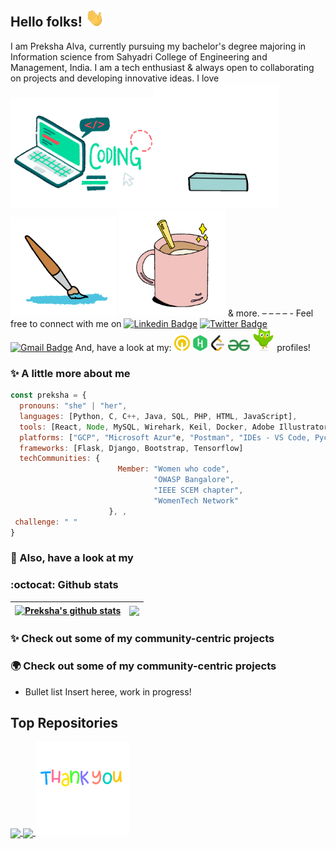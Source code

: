 ## Hello folks! <img src="https://raw.githubusercontent.com/prekshapalva/prekshapalva/master/wave.gif" width="30px">

I am Preksha Alva, currently pursuing my bachelor's degree majoring in Information science from Sahyadri College of Engineering and Management, India. I am a tech enthusiast & always open to collaborating on projects and developing innovative ideas. I love
<img src="https://raw.githubusercontent.com/prekshapalva/prekshapalva/master/code.gif" width="230px"><img src="https://raw.githubusercontent.com/prekshapalva/prekshapalva/master/reading2.gif" width="200px"> 
<img src="https://raw.githubusercontent.com/prekshapalva/prekshapalva/master/todraw.gif" width="170px">
<img src="https://raw.githubusercontent.com/prekshapalva/prekshapalva/master/coffee.gif" width="170px"> & more.
– – – – -
Feel free to connect with me on
[![Linkedin Badge](https://img.shields.io/badge/-LinkedIn-blue?style=flat-square&logo=Linkedin&logoColor=white&link=https://www.linkedin.com/in/preksha-p-alva/)](https://www.linkedin.com/in/preksha-p-alva/) [![Twitter Badge](https://img.shields.io/badge/-Twitter-purple?style=flat-square&logo=twitter&logoColor=white&link=https://twitter.com/PrekshaAlva/)](https://twitter.com/PrekshaAlva) [![Gmail Badge](https://img.shields.io/badge/-Gmail-c14438?style=flat-square&logo=Gmail&logoColor=white&link=mailto:alvapreksha19@gmail.com)](mailto:alvapreksha19@gmail.com) And, have a look at my: [<img src="https://raw.githubusercontent.com/prekshapalva/prekshapalva/master/qwiklabs.png" width="25"/>](https://www.cloudskillsboost.google/public_profiles/137d0387-aac2-4ce2-ba86-7f9a318f632e)
[<img src="https://raw.githubusercontent.com/prekshapalva/prekshapalva/master/hackerrank.png" width="25"/>](https://www.cloudskillsboost.google/public_profiles/137d0387-aac2-4ce2-ba86-7f9a318f632e)  [<img src="https://raw.githubusercontent.com/prekshapalva/prekshapalva/master/leetcode.png" width="25"/>](https://www.cloudskillsboost.google/public_profiles/137d0387-aac2-4ce2-ba86-7f9a318f632e)    [<img src="https://raw.githubusercontent.com/prekshapalva/prekshapalva/master/geeksforgeeks.png" width="35"/>](https://www.cloudskillsboost.google/public_profiles/137d0387-aac2-4ce2-ba86-7f9a318f632e)      [<img src="https://raw.githubusercontent.com/prekshapalva/prekshapalva/master/duolingo.png" width="35"/>](https://www.cloudskillsboost.google/public_profiles/137d0387-aac2-4ce2-ba86-7f9a318f632e) profiles!
 
### :sparkles: A little more about me
```javascript
const preksha = {
  pronouns: "she" | "her",
  languages: [Python, C, C++, Java, SQL, PHP, HTML, JavaScript],
  tools: [React, Node, MySQL, Wirehark, Keil, Docker, Adobe Illustrator, Adobe XD, Figma and Canva ],
  platforms: ["GCP", "Microsoft Azur"e, "Postman", "IDEs - VS Code, Pycharm, Android Studio and Colab"],
  frameworks: [Flask, Django, Bootstrap, Tensorflow]
  techCommunities: {
                        Member: "Women who code",
                                "OWASP Bangalore",
                                "IEEE SCEM chapter",
                                "WomenTech Network"
                      }, ,
 challenge: " "
}
```
### :eyes: Also, have a look at my 

###  :octocat: Github stats 
| <a href="https://github.com/prekshapalva/github-readme-stats"><img align="center" src="https://github-readme-stats.vercel.app/api?username=prekshapalva&show_icons=true&include_all_commits=true&theme=buefy&hide_border=true" alt="Preksha's github stats" /></a> | <a href="https://github.com/prekshapalva/github-readme-stats"><img align="center" src="https://github-readme-stats.vercel.app/api/top-langs/?username=prekshapalva&layout=compact&theme=buefy&hide_border=true" /></a> |
| ------------- | ------------- |

### :sparkles: Check out some of my community-centric projects  
### :earth_africa: Check out some of my community-centric projects  
* Bullet list Insert heree, work in progress!


## Top Repositories
<a href="https://github.com/prekshapalva/...">
  <img align="center" src="..." />
</a>
<a href="https://github.com/prekshapalva/ ,...">
  <img align="center" src="..." />
</a>


<img src="https://raw.githubusercontent.com/prekshapalva/prekshapalva/master/thankyou.gif" width="150px">

